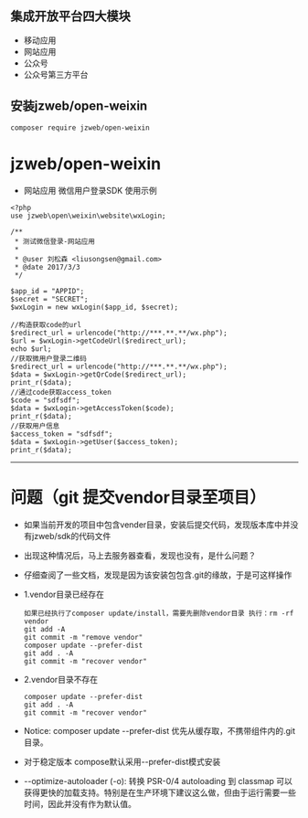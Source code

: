 ## 集成开放平台四大模块

- 移动应用
- 网站应用
- 公众号
- 公众号第三方平台


## 安装jzweb/open-weixin
```
composer require jzweb/open-weixin
```


# jzweb/open-weixin  

*  网站应用 微信用户登录SDK 使用示例
```
<?php
use jzweb\open\weixin\website\wxLogin;

/**
 * 测试微信登录-网站应用
 *
 * @user 刘松森 <liusongsen@gmail.com>
 * @date 2017/3/3
 */

$app_id = "APPID";
$secret = "SECRET";
$wxLogin = new wxLogin($app_id, $secret);

//构造获取code的url
$redirect_url = urlencode("http://***.**.**/wx.php");
$url = $wxLogin->getCodeUrl($redirect_url);
echo $url;
//获取微用户登录二维码
$redirect_url = urlencode("http://***.**.**/wx.php");
$data = $wxLogin->getQrCode($redirect_url);
print_r($data);
//通过code获取access_token
$code = "sdfsdf";
$data = $wxLogin->getAccessToken($code);
print_r($data);
//获取用户信息
$access_token = "sdfsdf";
$data = $wxLogin->getUser($access_token);
print_r($data);
```

------

# 问题（git 提交vendor目录至项目）

* 如果当前开发的项目中包含vender目录，安装后提交代码，发现版本库中并没有jzweb/sdk的代码文件
* 出现这种情况后，马上去服务器查看，发现也没有，是什么问题？
* 仔细查阅了一些文档，发现是因为该安装包包含.git的缘故，于是可这样操作
* 1.vendor目录已经存在

    ```
    如果已经执行了composer update/install，需要先删除vendor目录 执行：rm -rf vendor
    git add -A
    git commit -m "remove vendor"
    composer update --prefer-dist
    git add . -A 
    git commit -m "recover vendor"
    ```
* 2.vendor目录不存在
    
    ```
    composer update --prefer-dist
    git add . -A 
    git commit -m "recover vendor"
    ```
* Notice: composer update --prefer-dist 优先从缓存取，不携带组件内的.git目录。
* 对于稳定版本 compose默认采用--prefer-dist模式安装
* --optimize-autoloader (-o): 转换 PSR-0/4 autoloading 到 classmap 可以获得更快的加载支持。特别是在生产环境下建议这么做，但由于运行需要一些时间，因此并没有作为默认值。


